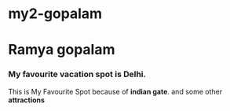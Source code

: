 # my2-gopalam
# Ramya gopalam

### My favourite vacation spot is Delhi. 

This is My Favourite Spot  because of **indian gate**. and some other **attractions**
